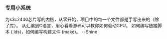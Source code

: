 ### 专用小系统
为s3c2440芯片写的内核，从零开始，项目中的每一个文件都是手写出来的（除了库）。
从汇编到C语言，用心看看源码可以教你如何驱动CPU。
如何编写链接脚本 (.lds)，如何编写构建文件 (make)。
--Shine